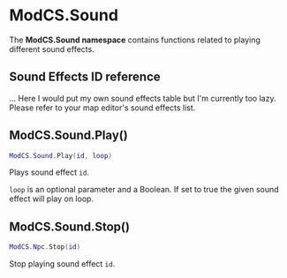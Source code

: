 # ModCS.Sound

The **ModCS.Sound namespace** contains functions related to playing different sound effects.

## Sound Effects ID reference

... Here I would put my own sound effects table but I'm currently too lazy. Please refer to your map editor's sound effects list.

## ModCS.Sound.Play()

```lua
ModCS.Sound.Play(id, loop)
```

Plays sound effect `id`.

`loop` is an optional parameter and a Boolean. If set to true the given sound effect will play on loop.

## ModCS.Sound.Stop()

```lua
ModCS.Npc.Stop(id)
```

Stop playing sound effect `id`.